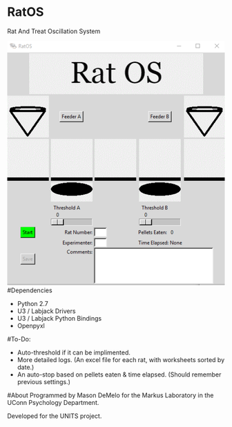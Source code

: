 # RatOS
Rat And Treat Oscillation System

![screenshot](https://raw.githubusercontent.com/Mason-DeMelo/RatOS/master/res/screenshot.PNG)
#Dependencies
- Python 2.7
- U3 / Labjack Drivers
- U3 / Labjack Python Bindings
- Openpyxl

#To-Do:
- Auto-threshold if it can be implimented.
- More detailed logs. (An excel file for each rat, with worksheets sorted by date.)
- An auto-stop based on pellets eaten & time elapsed. (Should remember previous settings.)

#About
Programmed by Mason DeMelo for the Markus Laboratory in the UConn Psychology Department.

Developed for the UNITS project.
